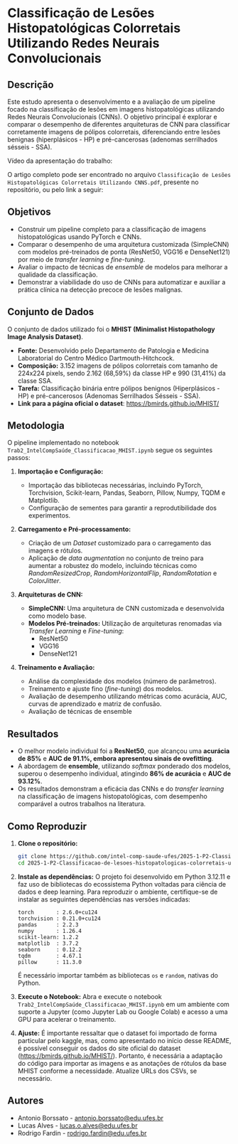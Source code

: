 # Classificação de Lesões Histopatológicas Colorretais Utilizando Redes Neurais Convolucionais

## Descrição

Este estudo apresenta o desenvolvimento e a avaliação de um pipeline focado na classificação de lesões em imagens histopatológicas utilizando Redes Neurais Convolucionais (CNNs). O objetivo principal é explorar e comparar o desempenho de diferentes arquiteturas de CNN para classificar corretamente imagens de pólipos colorretais, diferenciando entre lesões benignas (hiperplásicos - HP) e pré-cancerosas (adenomas serrilhados sésseis - SSA).

Vídeo da apresentação do trabalho: 

O artigo completo pode ser encontrado no arquivo `Classificação de Lesões Histopatológicas Colorretais Utilizando CNNS.pdf`, presente no repositório, ou pelo link a seguir:

## Objetivos

* Construir um pipeline completo para a classificação de imagens histopatológicas usando PyTorch e CNNs.
* Comparar o desempenho de uma arquitetura customizada (SimpleCNN) com modelos pré-treinados de ponta (ResNet50, VGG16 e DenseNet121) por meio de *transfer learning* e *fine-tuning*.
* Avaliar o impacto de técnicas de *ensemble* de modelos para melhorar a qualidade da classificação.
* Demonstrar a viabilidade do uso de CNNs para automatizar e auxiliar a prática clínica na detecção precoce de lesões malignas.

## Conjunto de Dados

O conjunto de dados utilizado foi o **MHIST (Minimalist Histopathology Image Analysis Dataset)**.

* **Fonte:** Desenvolvido pelo Departamento de Patologia e Medicina Laboratorial do Centro Médico Dartmouth-Hitchcock.
* **Composição:** 3.152 imagens de pólipos colorretais com tamanho de 224x224 pixels, sendo 2.162 (68,59%) da classe HP e 990 (31,41%) da classe SSA.
* **Tarefa:** Classificação binária entre pólipos benignos (Hiperplásicos - HP) e pré-cancerosos (Adenomas Serrilhados Sésseis - SSA).
* **Link para a página oficial o dataset**: https://bmirds.github.io/MHIST/

## Metodologia

O pipeline implementado no notebook `Trab2_IntelCompSaúde_Classificacao_MHIST.ipynb` segue os seguintes passos:

1.  **Importação e Configuração:**
    * Importação das bibliotecas necessárias, incluindo PyTorch, Torchvision, Scikit-learn, Pandas, Seaborn, Pillow, Numpy, TQDM e Matplotlib.
    * Configuração de sementes para garantir a reprodutibilidade dos experimentos.

2.  **Carregamento e Pré-processamento:**
    * Criação de um *Dataset* customizado para o carregamento das imagens e rótulos.
    * Aplicação de *data augmentation* no conjunto de treino para aumentar a robustez do modelo, incluindo técnicas como *RandomResizedCrop*, *RandomHorizontalFlip*, *RandomRotation* e *ColorJitter*.

3.  **Arquiteturas de CNN:**
    * **SimpleCNN:** Uma arquitetura de CNN customizada e desenvolvida como modelo base.
    * **Modelos Pré-treinados:** Utilização de arquiteturas renomadas via *Transfer Learning* e *Fine-tuning*:
        * ResNet50
        * VGG16
        * DenseNet121

4.  **Treinamento e Avaliação:**
    * Análise da complexidade dos modelos (número de parâmetros).
    * Treinamento e ajuste fino (*fine-tuning*) dos modelos.
    * Avaliação de desempenho utilizando métricas como acurácia, AUC, curvas de aprendizado e matriz de confusão.
    * Avaliação de técnicas de ensemble

## Resultados

* O melhor modelo individual foi a **ResNet50**, que alcançou uma **acurácia de 85%** e **AUC de 91.1%, embora apresentou sinais de ovefitting**.
* A abordagem de **ensemble**, utilizando *softmax* ponderado dos modelos, superou o desempenho individual, atingindo **86% de acurácia** e **AUC de 93.12%**.
* Os resultados demonstram a eficácia das CNNs e do *transfer learning* na classificação de imagens histopatológicas, com desempenho comparável a outros trabalhos na literatura.

## Como Reproduzir

1.  **Clone o repositório:**
    ```bash
    git clone https://github.com/intel-comp-saude-ufes/2025-1-P2-Classificacao-de-lesoes-histopatologicas-colorretais-utilizando-CNNs.git
    cd 2025-1-P2-Classificacao-de-lesoes-histopatologicas-colorretais-utilizando-CNNs
    ```

2.  **Instale as dependências:**
    O projeto foi desenvolvido em Python 3.12.11 e faz uso de bibliotecas do ecossistema Python voltadas para ciência de dados e deep learning. Para reproduzir o ambiente, certifique-se de instalar as seguintes dependências nas versões indicadas:
    ```
    torch       : 2.6.0+cu124
    torchvision : 0.21.0+cu124
    pandas      : 2.2.3
    numpy       : 1.26.4
    scikit-learn: 1.2.2
    matplotlib  : 3.7.2
    seaborn     : 0.12.2
    tqdm        : 4.67.1
    pillow      : 11.3.0
    ```
    É necessário importar também as bibliotecas `os` e `random`, nativas do Python.

4.  **Execute o Notebook:**
    Abra e execute o notebook `Trab2_IntelCompSaúde_Classificacao_MHIST.ipynb` em um ambiente com suporte a Jupyter (como Jupyter Lab ou Google Colab) e acesso a uma GPU para acelerar o treinamento.
5.  **Ajuste:**
    É importante ressaltar que o dataset foi importado de forma particular pelo kaggle, mas, como apresentado no início desse README, é possível conseguir os dados do site oficial do dataset (https://bmirds.github.io/MHIST/). Portanto, é necessária a adaptação do código para importar as imagens e as anotações de rótulos da base MHIST conforme a necessidade.
    Atualize URLs dos CSVs, se necessário.

## Autores

* Antonio Borssato - antonio.borssato@edu.ufes.br
* Lucas Alves - lucas.o.alves@edu.ufes.br
* Rodrigo Fardin - rodrigo.fardin@edu.ufes.br
